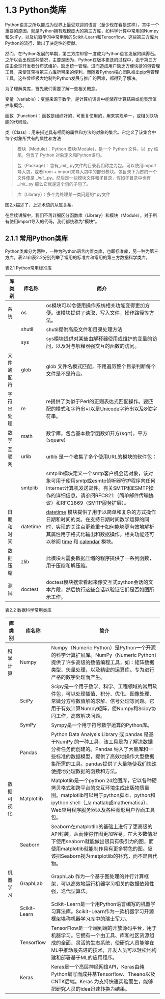 # 1.3 Python类库


Python语言之所以能成为世界上最受欢迎的语言（至少现在看是这样），其中一个重要的原因，就是Python拥有规模庞大的第三方库，如科学计算中常用的Numpy和SciPy，以及机器学习中常用到的Scikit-Learn和Tensorflow。这些第三方库为Python的流行，做出了决定性的贡献。

然而，在Python发展的早期，第三方库却曾一度成为Python语言发展的绊脚石。之所以会出现这种情况，主要是因为，Python在版本更迭的过程中，由于第三方库由全球开发者分布式维护，缺乏统一管理，进而造成用户缺乏方便快捷的包管理工具，来使其获得第三方库所带来的便利。而随着Python核心团队推出pip包管理工具，这些曾经极大地制约Python发展与推广的困难，都得到了解决。

为了理解类库，首先我们需要了解一些相关概念。

变量（variable）：变量来源于数学，是计算机语言中能储存计算结果或能表示值抽象概念。

函数（Function）：函数是组织好的，可重复使用的，用来实现单一，或相关联功能的代码段。

类（Class）：用来描述具有相同的属性和方法的对象的集合。它定义了该集合中每个对象所共有的属性和方法

>   模块（Module）：Python 模块(Module)，是一个 Python 文件，以 .py 结尾，包含了
>   Python 对象定义和Python语句。

>   包（Package）：含有\__init__.py文件的目录我们称之为包。可以使用import导入包，或者from
>   \+ import来导入包中的部分模块。包目录下为首的一个文件便是
>   \__init__.py。然后是一些模块文件和子目录，假如子目录中也有 \__init__.py
>   那么它就是这个包的子包了。

>   库（Library）：多个为处理某一类问题的\*.py文件

图2.x描述了，上述术语的从属关系。

在后续讲解中，我们不再详细区分函数库（Library）和模块（Module），对于所有使用import导入的代码，我们都统称为“模块“。

## 2.1.1 常用Python类库

Python类库分为两种，一种为Python语言内置类库，也即标准库，另一种为第三方库。表2.1和表2.2分别列举了常用的标准库和常用的第三方数据科学类库。

表2.1 Python常用标准库

| 库类别     | 库名称   | 简介                                                                                                                                                                                                                                                                                                                                                                                                                                   |
|------------|----------|----------------------------------------------------------------------------------------------------------------------------------------------------------------------------------------------------------------------------------------------------------------------------------------------------------------------------------------------------------------------------------------------------------------------------------------|
| 系统       | os       | os模块可以令使用操作系统相关功能变得更加方便。该模块提供了读取，写入文件，操作路径等方法。                                                                                                                                                                                                                                                                                                                                             |
|            | shutil   | shutil提供高级文件和目录处理方法                                                                                                                                                                                                                                                                                                                                                                                                       |
|            | sys      | sys模块提供对某些由解释器使用或维护的变量的访问，以及对与解释器强交互的函数的访问。                                                                                                                                                                                                                                                                                                                                                    |
| 文件通配符 | glob     |  glob 文件名模式匹配，不用遍历整个目录判断每个文件是不是符合。                                                                                                                                                                                                                                                                                                                                                                         |
| 字符串处理 | re       | re提供了类似于Perl的正则表达式匹配操作。要匹配的模式和字符串可以是Unicode字符串以及8位字符串。                                                                                                                                                                                                                                                                                                                                         |
| 数学       | math     | 数学库，包含基本数学函数如开方(sqrt)，平方(square)                                                                                                                                                                                                                                                                                                                                                                                     |
| 互联网     | urlib    | urllib 是一个收集了多个使用URL的模块的软件包：                                                                                                                                                                                                                                                                                                                                                                                         |
|            | smtplib  | smtplib模块定义一个smtp客户机会话对象，该对象可用于使用smtp或esmtp侦听器守护程序向任何Internet计算机发送邮件。有关SMTP和ESMTP操作的详细信息，请参阅RFC821（简单邮件传输协议）和RFC1869（SMTP服务扩展）。                                                                                                                                                                                                                               |
| 日期和时间 | datetime | [datetime](https://docs.python.org/zh-cn/3.7/library/datetime.html#module-datetime) 模块提供了用于以简单和复杂的方式操作日期和时间的类。在支持日期时间数学运算的同时，实现的关注点更着重于如何能够更有效地解析其属性用于格式化输出和数据操作。相关功能还可以参阅 [time](https://docs.python.org/zh-cn/3.7/library/time.html#module-time) 和 [calendar](https://docs.python.org/zh-cn/3.7/library/calendar.html#module-calendar) 模块。 |
| 数据压缩   | zlib     | 此模块为需要数据压缩的程序提供了一系列函数，用于压缩和解压缩。                                                                                                                                                                                                                                                                                                                                                                         |
| 测试       | doctest  | doctest模块搜索看起来像交互式python会话的文本片段，然后执行这些会话以验证它们是否如图所示工作。                                                                                                                                                                                                                                                                                                                                        |

表2.2 数据科学常用类库

| 库类别     | 库名称       | 简介                                                                                                                                                                                                                                         |
|------------|--------------|----------------------------------------------------------------------------------------------------------------------------------------------------------------------------------------------------------------------------------------------|
| 科学计算   | Numpy        | Numpy（Numeric Python）是Python一个开源的科学计算扩展库。NumPy（Numeric Python）提供了许多高级的数值编程工具，如：矩阵数据类型、矢量处理，以及精密的运算库。专为进行严格的数字处理而产生。                                                   |
|            | SciPy        | Scipy是一个用于数学、科学、工程领域的常用软件包，可以处理插值、积分、优化、图像处理、常微分方程数值解的求解、信号处理等问题。它用于有效计算Numpy矩阵，使Numpy和Scipy协同工作，高效解决问题。                                                 |
|            | SymPy        | Sympy是一个用于符号数学运算的Python库。                                                                                                                                                                                                      |
|            | Pandas       | Python Data Analysis Library 或 pandas 是基于NumPy 的一种工具，该工具是为了解决数据分析任务而创建的。Pandas 纳入了大量库和一些标准的数据模型，提供了高效地操作大型数据集所需的工具。pandas提供了大量能使我们快速便捷地处理数据的函数和方法。 |
| 数据可视化 | Matplotlib   | Matplotlib是一个python 2d绘图库，它以各种硬拷贝格式和跨平台的交互环境生成出版物质量图。matplotlib可以用于python脚本、python和ipython shell（\_la matlab或mathematica）、Web应用程序服务器以及各种图形用户界面工具包。                        |
|            | Seaborn      | Seaborn在matplotlib的基础上进行了更高级的API封装，从而使得作图更加容易，在大多数情况下使用seaborn就能做出很具有吸引力的图，而使用matplotlib就能制作具有更多特色的图。应该把Seaborn视为matplotlib的补充，而不是替代物。                       |
| 机器学习   | GraphLab     | GraphLab 作为一个基于图处理的并行计算框架，可以高效地运行机器学习相关的数据依赖性强，迭代型算法。                                                                                                                                            |
|            | Scikit-Learn | Scikit-Learn是一个用Python语言编写的机器学习算法库。Scikit-Learn作为一款机器学习开源框架堪称机器学习库中的瑞士军刀。                                                                                                                         |
|            | Tensorflow   | TensorFlow是一个端到端的开放源码平台，用于机器学习。它拥有一个由工具、库和社区资源组成的全面、灵活的生态系统，使研究人员能够在ML中推动最先进的技术，开发人员可以轻松地构建和部署基于ML的应用程序。                                           |
|            | Keras        | Keras是一个高层神经网络API，Keras由纯Python编写而成并基Tensorflow、Theano以及CNTK后端。Keras 为支持快速实验而生，能够把研究人员的idea迅速转换为结果。                                                                                        |
